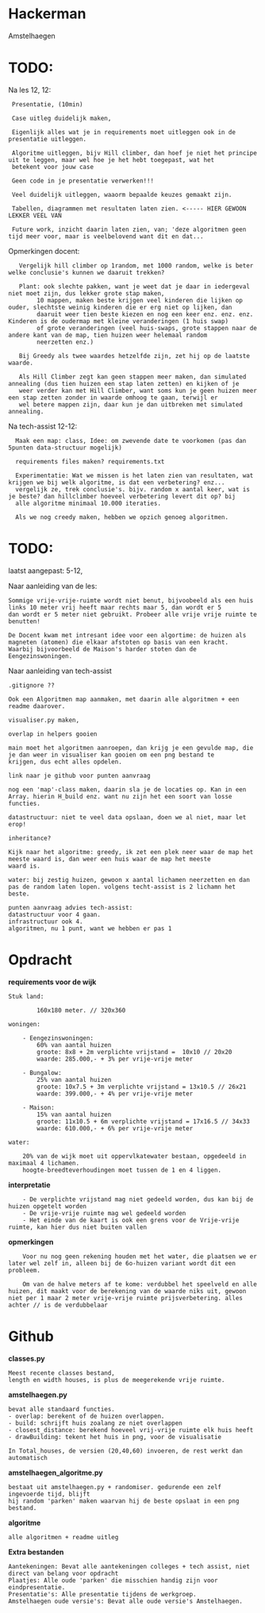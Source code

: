 # Hackerman
Amstelhaegen

# TODO:

Na les 12, 12:

     Presentatie, (10min)
      
     Case uitleg duidelijk maken,
      
     Eigenlijk alles wat je in requirements moet uitleggen ook in de presentatie uitleggen.
     
     Algoritme uitleggen, bijv Hill climber, dan hoef je niet het principe uit te leggen, maar wel hoe je het hebt toegepast, wat het 
     betekent voor jouw case
     
     Geen code in je presentatie verwerken!!! 
     
     Veel duidelijk uitleggen, waaorm bepaalde keuzes gemaakt zijn. 
     
     Tabellen, diagrammen met resultaten laten zien. <----- HIER GEWOON LEKKER VEEL VAN 
     
     Future work, inzicht daarin laten zien, van; 'deze algoritmen geen tijd meer voor, maar is veelbelovend want dit en dat...
     
   Opmerkingen docent:
     
       Vergelijk hill climber op 1random, met 1000 random, welke is beter welke conclusie's kunnen we daaruit trekken?
       
       Plant: ook slechte pakken, want je weet dat je daar in iedergeval niet moet zijn, dus lekker grote stap maken, 
            10 mappen, maken beste krijgen veel kinderen die lijken op ouder, slechtste weinig kinderen die er erg niet op lijken, dan  
            daaruit weer tien beste kiezen en nog een keer enz. enz. enz. Kinderen is de oudermap met kleine veranderingen (1 huis swap)  
            of grote veranderingen (veel huis-swaps, grote stappen naar de andere kant van de map, tien huizen weer helemaal random                   
            neerzetten enz.)
            
       Bij Greedy als twee waardes hetzelfde zijn, zet hij op de laatste waarde.
       
       Als Hill Climber zegt kan geen stappen meer maken, dan simulated annealing (dus tien huizen een stap laten zetten) en kijken of je 
       weer verder kan met Hill Climber, want soms kun je geen huizen meer een stap zetten zonder in waarde omhoog te gaan, terwijl er 
       wel betere mappen zijn, daar kun je dan uitbreken met simulated annealing. 
   
   
     

Na tech-assist 12-12:

      Maak een map: class, Idee: om zwevende date te voorkomen (pas dan 5punten data-structuur mogelijk)

      requirements files maken? requirements.txt

      Experimentatie: Wat we missen is het laten zien van resultaten, wat krijgen we bij welk algoritme, is dat een verbetering? enz... 
      vergelijk ze, trek conclusie's. bijv. random x aantal keer, wat is je beste? dan hillclimber hoeveel verbetering levert dit op? bij
      alle algoritme minimaal 10.000 iteraties.

      Als we nog creedy maken, hebben we opzich genoeg algoritmen. 


# TODO:
   laatst aangepast: 5-12, 

Naar aanleiding van de les:

    Sommige vrije-vrije-ruimte wordt niet benut, bijvoobeeld als een huis links 10 meter vrij heeft maar rechts maar 5, dan wordt er 5
    dan wordt er 5 meter niet gebruikt. Probeer alle vrije vrije ruimte te benutten! 
    
    De Docent kwam met intresant idee voor een algortime: de huizen als magneten (atomen) die elkaar afstoten op basis van een kracht. 
    Waarbij bijvoorbeeld de Maison's harder stoten dan de Eengezinswoningen. 

Naar aanleiding van tech-assist 

    .gitignore ??
    
    Ook een Algoritmen map aanmaken, met daarin alle algoritmen + een readme daarover.
    
    visualiser.py maken,
    
    overlap in helpers gooien 
    
    main moet het algoritmen aanroepen, dan krijg je een gevulde map, die je dan weer in visualiser kan gooien om een png bestand te 
    krijgen, dus echt alles opdelen. 
    
    link naar je github voor punten aanvraag
    
    nog een 'map'-class maken, daarin sla je de locaties op. Kan in een Array. hierin H_build enz. want nu zijn het een soort van losse 
    functies. 
    
    datastructuur: niet te veel data opslaan, doen we al niet, maar let erop!
    
    inheritance?
    
    Kijk naar het algoritme: greedy, ik zet een plek neer waar de map het meeste waard is, dan weer een huis waar de map het meeste 
    waard is. 
    
    water: bij zestig huizen, gewoon x aantal lichamen neerzetten en dan pas de random laten lopen. volgens techt-assist is 2 lichamn het
    beste.
    
    punten aanvraag advies tech-assist:
    datastructuur voor 4 gaan.
    infrastructuur ook 4.
    algoritmen, nu 1 punt, want we hebben er pas 1
    
# Opdracht

**requirements voor de wijk**

    Stuk land:
    
            160x180 meter. // 320x360
    
    woningen:
    
        - Eengezinswoningen:
            60% van aantal huizen
            groote: 8x8 + 2m verplichte vrijstand =  10x10 // 20x20
            waarde: 285.000,- + 3% per vrije-vrije meter
            
        - Bungalow:
            25% van aantal huizen
            groote: 10x7.5 + 3m verplichte vrijstand = 13x10.5 // 26x21
            waarde: 399.000,- + 4% per vrije-vrije meter
            
        - Maison:
            15% van aantal huizen
            groote: 11x10.5 + 6m verplichte vrijstand = 17x16.5 // 34x33
            waarde: 610.000,- + 6% per vrije-vrije meter
            
    water:
    
        20% van de wijk moet uit oppervlkatewater bestaan, opgedeeld in maximaal 4 lichamen.
        hoogte-breedteverhoudingen moet tussen de 1 en 4 liggen.
    
**interpretatie**
    
        - De verplichte vrijstand mag niet gedeeld worden, dus kan bij de huizen opgetelt worden
        - De vrije-vrije ruimte mag wel gedeeld worden
        - Het einde van de kaart is ook een grens voor de Vrije-vrije ruimte, kan hier dus niet buiten vallen
    
**opmerkingen**

        Voor nu nog geen rekening houden met het water, die plaatsen we er later wel zelf in, alleen bij de 6o-huizen variant wordt dit een probleem.
        
        Om van de halve meters af te kome: verdubbel het speelveld en alle huizen, dit maakt voor de berekening van de waarde niks uit, gewoon niet per 1 maar 2 meter vrije-vrije ruimte prijsverbetering. alles achter // is de verdubbelaar
        

# Github

**classes.py**

    Meest recente classes bestand,
    length en width houses, is plus de meegerekende vrije ruimte.

**amstelhaegen.py**

    bevat alle standaard functies.
    - overlap: berekent of de huizen overlappen.
    - build: schrijft huis zoalang ze niet overlappen
    - closest_distance: berekend hoeveel vrij-vrije ruimte elk huis heeft
    - drawBuilding: tekent het huis in png, voor de visualisatie
        
    In Total_houses, de versien (20,40,60) invoeren, de rest werkt dan automatisch

**amstelhaegen_algoritme.py**

    bestaat uit amstelhaegen.py + randomiser. gedurende een zelf ingevoerde tijd, blijft
    hij random 'parken' maken waarvan hij de beste opslaat in een png bestand.
    
**algoritme**

    alle algoritmen + readme uitleg

**Extra bestanden**

    Aantekeningen: Bevat alle aantekeningen colleges + tech assist, niet direct van belang voor opdracht
    Plaatjes: Alle oude 'parken' die misschien handig zijn voor eindpresentatie.
    Presentatie's: Alle presentatie tijdens de werkgroep.
    Amstelhaegen oude versie's: Bevat alle oude versie's Amstelhaegen.
    



    
    
    
    


